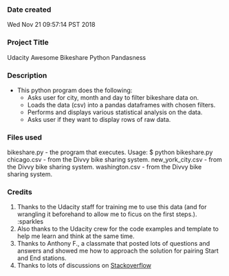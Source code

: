 ### Date created
Wed Nov 21 09:57:14 PST 2018

### Project Title
Udacity Awesome Bikeshare Python Pandasness

### Description
* This python program does the following:
    * Asks user for city, month and day to filter bikeshare data on.
    * Loads the data (csv) into a pandas dataframes with chosen filters.
    * Performs and displays various statistical analysis on the data.
    * Asks user if they want to display rows of raw data.

### Files used
bikeshare.py - the program that executes. Usage: $ python bikeshare.py
chicago.csv - from the Divvy bike sharing system.
new_york_city.csv - from the Divvy bike sharing system.
washington.csv - from the Divvy bike sharing system.

### Credits
1. Thanks to the Udacity staff for training me to use this data (and for wrangling it beforehand to allow me to ficus on the first steps.). :sparkles
2. Also thanks to the Udacity crew for the code examples and template to help me learn and think at the same time.
3. Thanks to Anthony F., a classmate that posted lots of questions and answers and showed me how to approach the solution for pairing Start and End stations.
4. Thanks to lots of discussions on [Stackoverflow](http://stackoverflow.com)
